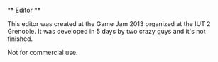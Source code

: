 ** Editor **

This editor was created at the Game Jam 2013 organized at the IUT 2 Grenoble. 
It was developed in 5 days by two crazy guys and it's not finished.

Not for commercial use.